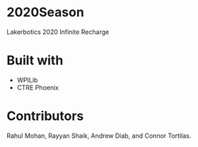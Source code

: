 # 2020Season
Lakerbotics 2020 Infinite Recharge

# Built with

- WPILib
- CTRE Phoenix

# Contributors
Rahul Mohan, Rayyan Shaik, Andrew Diab, and Connor Tortilas.
